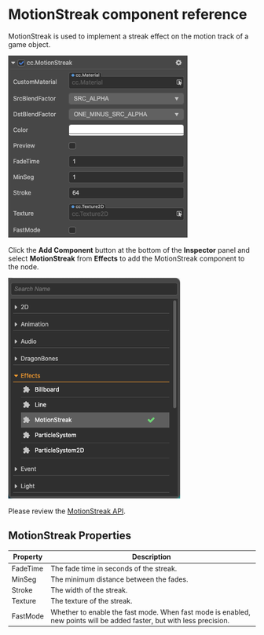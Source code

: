 # MotionStreak component reference

MotionStreak is used to implement a streak effect on the motion track of a game object.

![motionstreak](motion-streak/motionstreak.png)

Click the **Add Component** button at the bottom of the **Inspector** panel and select **MotionStreak** from **Effects** to add the MotionStreak component to the node.

![add motionStreak](motion-streak/add-motion-streak.png)

Please review the [MotionStreak API](__APIDOC__/en/classes/particle2d.motionstreak.html).

## MotionStreak Properties

| Property | Description
| -------------- | ----------- |
| FadeTime | The fade time in seconds of the streak. |
| MinSeg | The minimum distance between the fades. |
| Stroke | The width of the streak. |
| Texture | The texture of the streak. |
| FastMode | Whether to enable the fast mode. When fast mode is enabled, new points will be added faster, but with less precision. |
